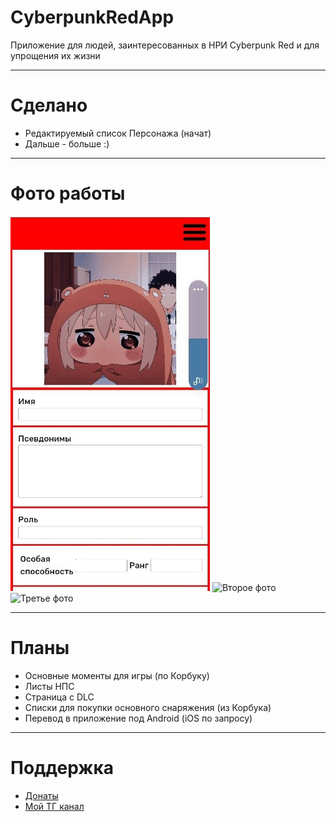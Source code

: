 # CyberpunkRedApp
Приложение для людей, заинтересованных в НРИ Cyberpunk Red и для упрощения их жизни
____
# Сделано
* Редактируемый список Персонажа (начат)
* Дальше - больше :)
____
# Фото работы
![Первое фото](https://github.com/iNe1t/CyberpunkRedApp/blob/master/pics/forreadme1.jpg "Орк")
![Второе фото]( "Орк")
![Третье фото]( "Орк")
____
# Планы
* Основные моменты для игры (по Корбуку)
* Листы НПС
* Страница с DLC
* Списки для покупки основного снаряжения (из Корбука)
* Перевод в приложение под Android (iOS по запросу) 
____
# Поддержка
- [Донаты](https://www.donationalerts.com/r/ine1t)
- [Мой ТГ канал](https://t.me/justne1tral)
